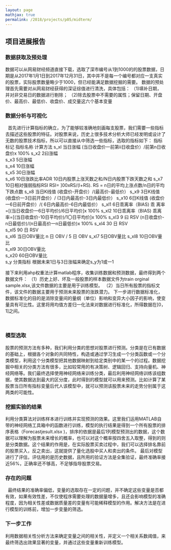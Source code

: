 ```yaml
---
layout: page
mathjax: true
permalink: /2018/projects/p05/midterm/
---
```


## 项目进展报告

### 数据获取及预处理
   数据可以从网易财经频道直接下载，选取了深市编号从1到1000的的股票数据，日期是从2017年1月1日到2017年12月31日，其中并不是每一个编号都对应一支真实的股票，实际股票数量略少于1000，但已经能满足数据挖掘的需要。
   数据的预处理首先需要对从网易财经获得的深证综值进行清洗，具体包括：
（1)填补日期，并对非交易日的数据进行剔除；
（2)除去股票中不需要的属性；保留日期、开盘价、最高价、最低价、收盘价、成交量这六个基本变量

### 数据分析与可视化

   首先进行计算指标的确立，为了能够较准确地刻画每支股票，我们需要一些指标去描述这些股票的特征。对股票来说，历史上很多技术分析大师已经发明或设计了无数的股票技术指标，所以可以直接从中筛选一些指标，选取的指标如下：
指标标记	指标名称	计算方法
s_xl	当日涨幅	(当日收盘价一前第ii日收盘价）/前第n日收盘价x 100%
s_x2	2曰涨幅	
s_x3	5日涨幅	
s_x4	10日涨幅	
s_x5	30日涨幅	
s_x6	10日涨跌比率ADR	10日内股票上涨天数之和/N日内股票下跌天数之和
s_x7	10日相对强弱指标RSI	RSI= ]00xRS/(l+RS). RS = n日的平均上涨点数/n日的平均下跌点数
s_x8	当日K线值	(收盘价-开盘价）/(最高价-最低价）
s_x9	3日K线值	(收盘价一3日前开盘价）/ (3日内最高价-3日内最低价）
s_x10	6日K线值	(收盘价一6日前开盘价）/( 6日内最高价-6日内最低价）
s_xl1	6日乖离率（BIAS)	乖 离率=[(当日收盘价一6日平均价)/6日平均价]x 100%
s_xl2	10日乖离率（BIAS)	乖离率=[(当日收盘价-10日平均价)/1〇日平均价]x 100%
s_xl3	9 曰 RSV	  (n日收盘价-n日最低价)/(n日最高价一n日最低价)x 100%
s_xl4	30 日 RSV	
s_xl5	90 日 RSV	
s_xl6	当日OBV量比 	n 日 OBV / 5 日 OBV
s_xl7	5日OBV量比	
s_xl8	10日OBV量比	
s_xl9	30日OBV量比	
s_x20	60日OBV量比	
s_y	分类指标	根据未来1日与3日涨幅来确定s_y为1或一1

   接下来利用ahp权重法计算matlab程序，收集训练数据和预测数据，最终得到两个数据文件：
（1）历史上好、坏及一般股票的样本数据文件为train orginal sample.xlsx,该文件数据的主要是用于训练模型。
（2）当日所有股票的指标文件，该文件的数据主要用于预测未来股票的涨跌潜力。
   下一步进行数据标准化，数据标准化的目的是消除变量间的量纲（单位）影响和变异大小因子的影响，使变量具有可比性。这里将用均值方差归一化法来对数据进行标准化，所得数据在[0，1]之间。

   
### 模型选取
   股票的预测方法有多种，我们利用分类的思想对股票进行预测。分类是在已有数据的基础上，根据各个对象的共同特性，构造或通过学习生成一个分类函数或一个分类模型，利用这个分类模型把其他数据映射到给定类别中的某一个的过程。数据挖掘中相关的分类方法有很多，比如较常用的有决策树、逻辑回归、支持向量机、神经网络等。我们最终选择使用神经网络来训练分类，最后利用神经网络训练该组数据，使其数据达到最大的区分度，此时得到的模型就可以用来预测。比如计算了某股票当日所有指标变量后代人该模型中，就可以预测该股票未来的走势分别属于这两类的可能性。
### 挖掘实验的结果
   利用分类算法对训练样本进行训练并实现预测的效果。这里我们运用MATLAB自带的神经网络工具箱中的函数进行训练，模型的执行结果是得到一个所有股票的排序表格（Forecastjesult.xlsx )，排序的依据是最后1列模型预测出的数据，这个数据可以理解为股票未来增长的概率，也可以对这个概率按四舍五入取整，得到的则是分类数据。这个结果的作用是，在实际股票买卖过程中，我们可以选择排名靠前的股票买入，反之卖出，这就提供了量化选股中买人和卖出的条件。
  最后对模型进行了评估，评估用的是历史数据，且所用的验证方法是全集验证，最终准确率接近56%，正确率还不够高，不足够指导股票交易。


### 存在的问题
   最终结果的准确率偏低，变量的选取存在一定的问题，并不确定这些变量是否都有效，如果有效性差，不仅使程序需要处理的数据量增多，且还会影响模型的准确程度，因为相关性差或数据质量差的变量有可能稀释模型的作用。解决方法是在进行模型的训练前，增加一步变量的筛选。

### 下一步工作
利用数据相关性分析方法来确定变量之间的相关性，并定义一个相关系数阈值，来最终筛选出效果显著的变量，并通过这些变量重新训练模型。
